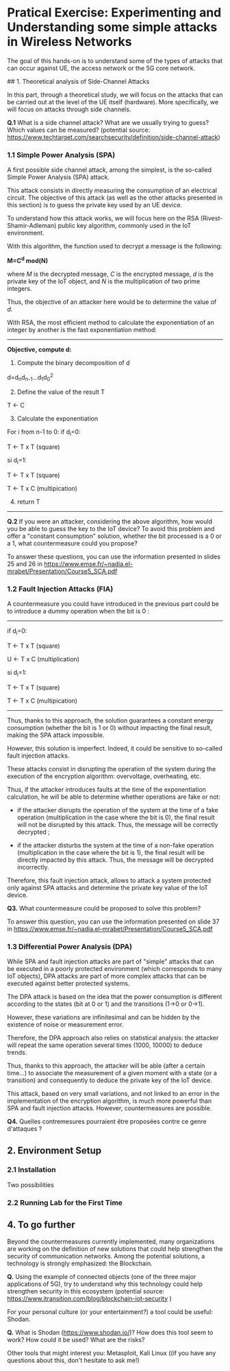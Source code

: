 # Pratical Exercise: Experimenting and Understanding some simple attacks in Wireless Networks

The goal of this hands-on is to understand some of the types of attacks that can occur against UE, the access network or the 5G core network.

## 1. Theoretical analysis of Side-Channel Attacks

In this part, through a theoretical study, we will focus on the attacks that can be carried out at the level of the UE itself (hardware). More specifically, we will focus on attacks through side channels.

**Q.1** What is a side channel attack? What are we usually trying to guess? Which values can be measured?
(potential source: https://www.techtarget.com/searchsecurity/definition/side-channel-attack)

### 1.1 Simple Power Analysis (SPA)

A first possible side channel attack, among the simplest, is the so-called Simple Power Analysis (SPA) attack.

This attack consists in directly measuring the consumption of an electrical circuit. The objective of this attack (as well as the other attacks presented in this section) is to guess the private key used by an UE device.

To understand how this attack works, we will focus here on the RSA (Rivest-Shamir-Adleman) public key algorithm, commonly used in the IoT environment.

With this algorithm, the function used to decrypt a message is the following:

**M=C<sup>d</sup> mod(N)**

where *M* is the decrypted message, *C* is the encrypted message, *d* is the private key of the IoT object, and *N* is the multiplication of two prime integers.

Thus, the objective of an attacker here would be to determine the value of *d*.

With RSA, the most efficient method to calculate the exponentiation of an integer by another is the fast exponentiation method:

_____
**Objective, compute d:**

1) Compute the binary decomposition of d

d=d<sub>n</sub>d<sub>n-1</sub>...d<sub>1</sub>d<sub>0</sub><sup>2</sup>

2) Define the value of the result T

T <- C
    
3) Calculate the exponentiation
  
For i from n-1 to 0:
  if d<sub>i</sub>=0:
  
   T <- T x T (square)
      
  si d<sub>i</sub>=1:
        
   T <- T x T (square)
        
   T <- T x C (multipication)

4) return T
____

**Q.2** If you were an attacker, considering the above algorithm, how would you be able to guess the key to the IoT device? To avoid this problem and offer a "constant consumption" solution, whether the bit processed is a 0 or a 1, what countermeasure could you propose?

To answer these questions, you can use the information presented in slides 25 and 26 in https://www.emse.fr/~nadia.el-mrabet/Presentation/Course5_SCA.pdf

### 1.2 Fault Injection Attacks (FIA)

A countermeasure you could have introduced in the previous part could be to introduce a dummy operation when the bit is 0 :

_____
  if d<sub>i</sub>=0:
  
   T <- T x T (square)
   
   U <- T x C (multiplication)
      
  si d<sub>i</sub>=1:
        
   T <- T x T (square)
        
   T <- T x C (multipication)
_____

Thus, thanks to this approach, the solution guarantees a constant energy consumption (whether the bit is 1 or 0) without impacting the final result, making the SPA attack impossible.

However, this solution is imperfect. Indeed, it could be sensitive to so-called fault injection attacks.

These attacks consist in disrupting the operation of the system during the execution of the encryption algorithm: overvoltage, overheating, etc. 

Thus, if the attacker introduces faults at the time of the exponentiation calculation, he will be able to determine whether operations are fake or not:

  - if the attacker disrupts the operation of the system at the time of a fake operation (multiplication in the case where the bit is 0), the final result will not be disrupted by this attack. Thus, the message will be correctly decrypted ;

  - if the attacker disturbs the system at the time of a non-fake operation (multiplication in the case where the bit is 1), the final result will be directly impacted by this attack. Thus, the message will be decrypted incorrectly.

Therefore, this fault injection attack, allows to attack a system protected only against SPA attacks and determine the private key value of the IoT device.

**Q3.** What countermeasure could be proposed to solve this problem?

To answer this question, you can use the information presented on slide 37 in https://www.emse.fr/~nadia.el-mrabet/Presentation/Course5_SCA.pdf

### 1.3 Differential Power Analysis (DPA)

While SPA and fault injection attacks are part of "simple" attacks that can be executed in a poorly protected environment (which corresponds to many IoT objects), DPA attacks are part of more complex attacks that can be executed against better protected systems.

The DPA attack is based on the idea that the power consumption is different according to the states (bit at 0 or 1) and the transitions (1->0 or 0->1).

However, these variations are infinitesimal and can be hidden by the existence of noise or measurement error.

Therefore, the DPA approach also relies on statistical analysis: the attacker will repeat the same operation several times (1000, 10000) to deduce trends.

Thus, thanks to this approach, the attacker will be able (after a certain time...) to associate the measurement of a given moment with a state (or a transition) and consequently to deduce the private key of the IoT device. 

This attack, based on very small variations, and not linked to an error in the implementation of the encryption algorithm, is much more powerful than SPA and fault injection attacks. However, countermeasures are possible.

**Q4.** Quelles contremesures pourraient être proposées contre ce genre d'attaques ?



## 2. Environment Setup

### 2.1 Installation

Two possibilities 

### 2.2 Running Lab for the First Time 

## 4. To go further

Beyond the countermeasures currently implemented, many organizations are working on the definition of new solutions that could help strengthen the security of communication networks. Among the potential solutions, a technology is strongly emphasized: the Blockchain.

**Q.** Using the example of connected objects (one of the three major applications of 5G), try to understand why this technology could help strengthen security in this ecosystem
(potential source: https://www.itransition.com/blog/blockchain-iot-security )

For your personal culture (or your entertainment?) a tool could be useful: Shodan.

**Q.** What is Shodan (https://www.shodan.io/)? How does this tool seem to work? How could it be used? What are the risks?

Other tools that might interest you: Metasploit, Kali Linux 
((if you have any questions about this, don't hesitate to ask me!)
